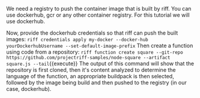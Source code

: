 We need a registry to push the container image that is built by riff. You can use dockerhub, gcr or any other container registry. For this tutorial we will use dockerhub.

Now, provide the dockerhub credentials so that riff can push the built images:
`riff credentials apply my-docker --docker-hub yourDockerhubUsername --set-default-image-prefix`
Then create a function using code from a repository:
`riff function create square --git-repo https://github.com/projectriff-samples/node-square --artifact square.js --tail`{{execute}}
The output of this command will show that the repository is first cloned, then it's content analyzed to determine the language of the function, an appropriate buildpack is then selected, followed by the image being build and then pushed to the registry (in our case, dockerhub).
